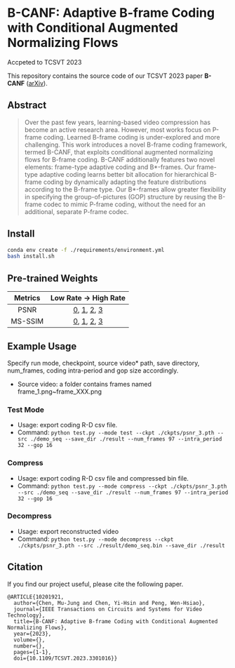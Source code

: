 # B-CANF: Adaptive B-frame Coding with Conditional Augmented Normalizing Flows
Accpeted to TCSVT 2023

This repository contains the source code of our TCSVT 2023 paper **B-CANF** ([arXiv](https://arxiv.org/abs/2209.01769)).

## Abstract
>Over the past few years, learning-based video compression has become an active research area. However, most works focus on P-frame coding. 
Learned B-frame coding is under-explored and more challenging. This work introduces a novel B-frame coding framework, termed B-CANF, 
that exploits conditional augmented normalizing flows for B-frame coding. B-CANF additionally features two novel elements: frame-type adaptive coding and B*-frames. 
Our frame-type adaptive coding learns better bit allocation for hierarchical B-frame coding by dynamically adapting the feature distributions according to
the B-frame type. Our B*-frames allow greater flexibility in specifying the group-of-pictures (GOP) structure by reusing the B-frame codec to mimic P-frame coding, 
without the need for an additional, separate P-frame codec.

## Install

```bash
conda env create -f ./requirements/environment.yml
bash install.sh
```

## Pre-trained Weights
|     Metrics    |   Low Rate   $\to$  High Rate     |
|:--------------:|:---------------------------------:|
|      PSNR      |     [0](https://github.com/NYCU-MAPL/B-CANF/releases/download/v1.0.0/psnr_0.pth), [1](https://github.com/NYCU-MAPL/B-CANF/releases/download/v1.0.0/psnr_1.pth), [2](https://github.com/NYCU-MAPL/B-CANF/releases/download/v1.0.0/psnr_2.pth), [3](https://github.com/NYCU-MAPL/B-CANF/releases/download/v1.0.0/psnr_3.pth)    |
|     MS-SSIM    |     [0](https://github.com/NYCU-MAPL/B-CANF/releases/download/v1.0.0/ssim_0.pth), [1](https://github.com/NYCU-MAPL/B-CANF/releases/download/v1.0.0/ssim_1.pth), [2](https://github.com/NYCU-MAPL/B-CANF/releases/download/v1.0.0/ssim_2.pth), [3](https://github.com/NYCU-MAPL/B-CANF/releases/download/v1.0.0/ssim_3.pth)    |

## Example Usage
Specify run mode, checkpoint, source video* path, save directory, num_frames, coding intra-period and gop size accordingly.
* Source video: a folder contains frames named frame_1.png~frame_XXX.png


### Test Mode
* Usage: export coding R-D csv file.
* Command: `python test.py --mode test --ckpt ./ckpts/psnr_3.pth --src ./demo_seq --save_dir ./result --num_frames 97 --intra_period 32 --gop 16`

### Compress
* Usage: export coding R-D csv file and compressed bin file.
* Command: `python test.py --mode compress --ckpt ./ckpts/psnr_3.pth --src ./demo_seq --save_dir ./result --num_frames 97 --intra_period 32 --gop 16`

### Decompress
* Usage: export reconstructed video
* Command: `python test.py --mode decompress --ckpt ./ckpts/psnr_3.pth --src ./result/demo_seq.bin --save_dir ./result`


## Citation
If you find our project useful, please cite the following paper.
```
@ARTICLE{10201921,
  author={Chen, Mu-Jung and Chen, Yi-Hsin and Peng, Wen-Hsiao},
  journal={IEEE Transactions on Circuits and Systems for Video Technology}, 
  title={B-CANF: Adaptive B-frame Coding with Conditional Augmented Normalizing Flows}, 
  year={2023},
  volume={},
  number={},
  pages={1-1},
  doi={10.1109/TCSVT.2023.3301016}}
```
